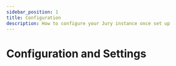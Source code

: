 ```yaml
---
sidebar_position: 1
title: Configuration
description: How to configure your Jury instance once set up
---
```


# Configuration and Settings
